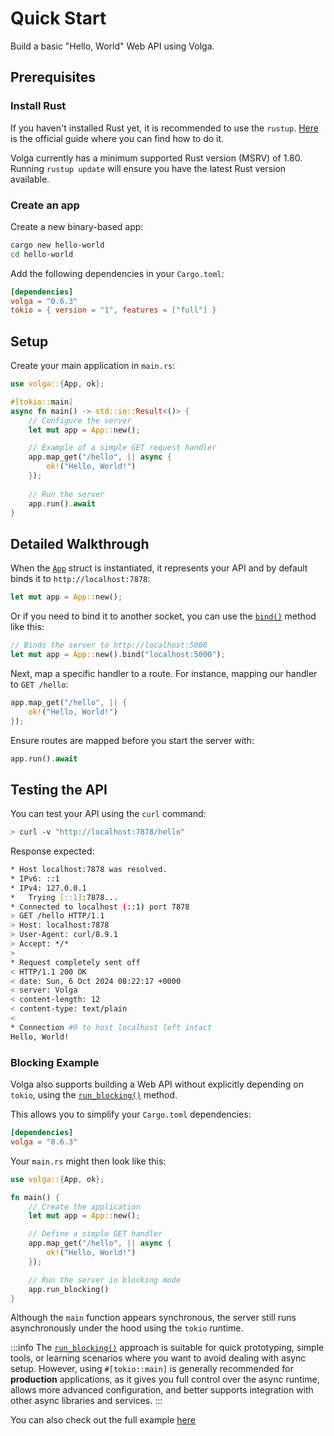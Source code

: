 # Quick Start

Build a basic "Hello, World" Web API using Volga.

## Prerequisites

### Install Rust
If you haven't installed Rust yet, it is recommended to use the `rustup`. [Here](https://doc.rust-lang.org/book/ch01-01-installation.html) is the official guide where you can find how to do it.

Volga currently has a minimum supported Rust version (MSRV) of 1.80. Running `rustup update` will ensure you have the latest Rust version available.

### Create an app
Create a new binary-based app:
```bash
cargo new hello-world
cd hello-world
```

Add the following dependencies in your `Cargo.toml`:

```toml
[dependencies]
volga = "0.6.3"
tokio = { version = "1", features = ["full"] }
```
## Setup
Create your main application in `main.rs`:

```rust
use volga::{App, ok};

#[tokio::main]
async fn main() -> std::io::Result<()> {
    // Configure the server
    let mut app = App::new();

    // Example of a simple GET request handler
    app.map_get("/hello", || async {
        ok!("Hello, World!")
    });
    
    // Run the server
    app.run().await
}
```
## Detailed Walkthrough
When the [`App`](https://docs.rs/volga/latest/volga/app/struct.App.html) struct is instantiated, it represents your API and by default binds it to `http://localhost:7878`:
```rust
let mut app = App::new();
```
Or if you need to bind it to another socket, you can use the [`bind()`](https://docs.rs/volga/latest/volga/app/struct.App.html#method.bind) method like this:
```rust
// Binds the server to http://localhost:5000
let mut app = App::new().bind("localhost:5000");
```
Next, map a specific handler to a route. For instance, mapping our handler to `GET /hello`:
```rust
app.map_get("/hello", || {
    ok!("Hello, World!")
});
```
Ensure routes are mapped before you start the server with:
```rust
app.run().await
```
## Testing the API

You can test your API using the `curl` command:
```bash
> curl -v "http://localhost:7878/hello"
```
Response expected:
```bash
* Host localhost:7878 was resolved.
* IPv6: ::1
* IPv4: 127.0.0.1
*   Trying [::1]:7878...
* Connected to localhost (::1) port 7878
> GET /hello HTTP/1.1
> Host: localhost:7878
> User-Agent: curl/8.9.1
> Accept: */*
>
* Request completely sent off
< HTTP/1.1 200 OK
< date: Sun, 6 Oct 2024 08:22:17 +0000
< server: Volga
< content-length: 12
< content-type: text/plain
<
* Connection #0 to host localhost left intact
Hello, World!
```

### Blocking Example
Volga also supports building a Web API without explicitly depending on `tokio`, using the [`run_blocking()`](https://docs.rs/volga/latest/volga/app/struct.App.html#method.run_blocking) method.

This allows you to simplify your `Cargo.toml` dependencies:

```toml
[dependencies]
volga = "0.6.3"
```

Your `main.rs` might then look like this:

```rust
use volga::{App, ok};

fn main() {
    // Create the application
    let mut app = App::new();

    // Define a simple GET handler
    app.map_get("/hello", || async {
        ok!("Hello, World!")
    });

    // Run the server in blocking mode
    app.run_blocking()
}
```

Although the `main` function appears synchronous, the server still runs asynchronously under the hood using the `tokio` runtime.

:::info
The [`run_blocking()`](https://docs.rs/volga/latest/volga/app/struct.App.html#method.run_blocking) approach is suitable for quick prototyping, simple tools, or learning scenarios where you want to avoid dealing with async setup.
However, using `#[tokio::main]` is generally recommended for **production** applications, as it gives you full control over the async runtime, allows more advanced configuration, and better supports integration with other async libraries and services.
:::

You can also check out the full example [here](https://github.com/RomanEmreis/volga/blob/main/examples/hello_world/src/main.rs)
